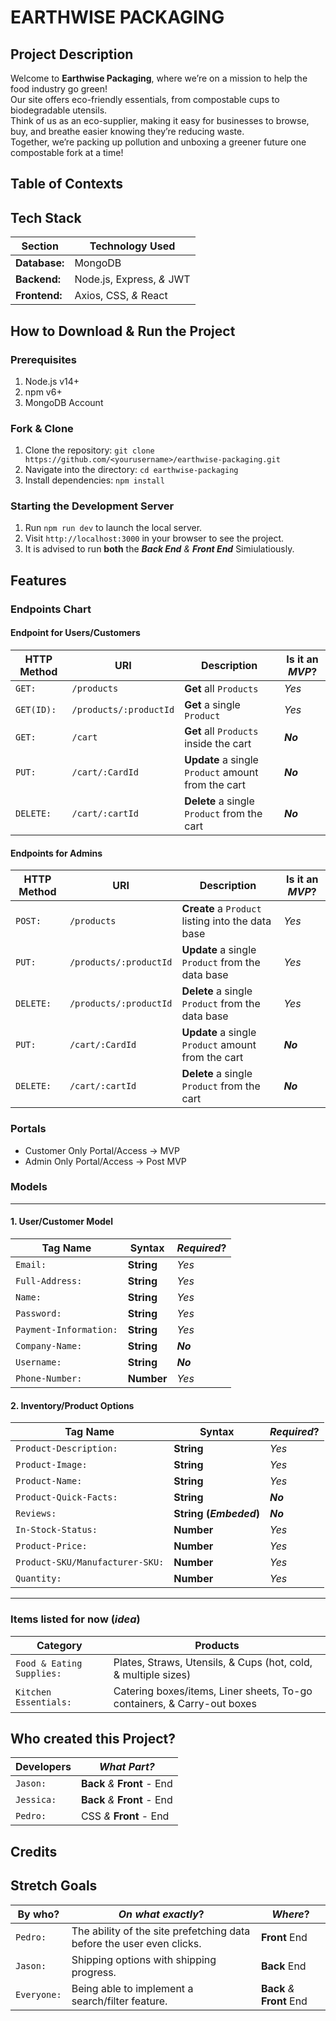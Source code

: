 <!-- Here we can also have a image/banner of our project. Either a logo or just anything that gives the read me some flare -->

# EARTHWISE PACKAGING

## Project Description

Welcome to **Earthwise Packaging**, where we’re on a mission to help the food industry go green!
<br /> Our site offers eco-friendly essentials, from compostable cups to biodegradable utensils.
<br />Think of us as an eco-supplier, making it easy for businesses to browse, buy, and breathe easier knowing they’re reducing waste.
<br />Together, we’re packing up pollution and unboxing a greener future one compostable fork at a time!

## Table of Contexts

<!-- We give a small & short introduction for what our site provides/does -->

## Tech Stack

| Section       | Technology Used           |
| ------------- | ------------------------- |
| **Database:** | MongoDB                   |
| **Backend:**  | Node.js, Express, _&_ JWT |
| **Frontend:** | Axios, CSS, _&_ React     |

## How to Download & Run the Project

<!-- Here we just show how any other developers want to download this project -->

### Prerequisites

1. Node.js v14+
2. npm v6+
3. MongoDB Account

### Fork & Clone

1. Clone the repository: `git clone https://github.com/<yourusername>/earthwise-packaging.git`
2. Navigate into the directory: `cd earthwise-packaging`
3. Install dependencies: `npm install`

### Starting the Development Server

1. Run `npm run dev` to launch the local server.
2. Visit `http://localhost:3000` in your browser to see the project.
3. It is advised to run **both** the **_Back End_** _&_ **_Front End_** Simiulatiously.

## Features

<!-- Here we will list all features that the site will provide so like that we can list off the: AAUS (As a user stories)  -->

### Endpoints Chart

#### Endpoint for Users/Customers

| HTTP Method | URI                    | Description                                        | Is it an _MVP_? |
| ----------- | ---------------------- | -------------------------------------------------- | --------------- |
| `GET:`      | `/products`            | **Get** all `Products`                             | _Yes_           |
| `GET(ID):`  | `/products/:productId` | **Get** a single `Product`                         | _Yes_           |
| `GET:`      | `/cart`                | **Get** all `Products` inside the cart             | **_No_**        |
| `PUT:`      | `/cart/:CardId`        | **Update** a single `Product` amount from the cart | **_No_**        |
| `DELETE:`   | `/cart/:cartId`        | **Delete** a single `Product` from the cart        | **_No_**        |

#### Endpoints for Admins

| HTTP Method | URI                    | Description                                        | Is it an _MVP_? |
| ----------- | ---------------------- | -------------------------------------------------- | --------------- |
| `POST:`     | `/products`            | **Create** a `Product` listing into the data base  | _Yes_           |
| `PUT:`      | `/products/:productId` | **Update** a single `Product` from the data base   | _Yes_           |
| `DELETE:`   | `/products/:productId` | **Delete** a single `Product` from the data base   | _Yes_           |
| `PUT:`      | `/cart/:CardId`        | **Update** a single `Product` amount from the cart | **_No_**        |
| `DELETE:`   | `/cart/:cartId`        | **Delete** a single `Product` from the cart        | **_No_**        |

### Portals

- Customer Only Portal/Access -> MVP
- Admin Only Portal/Access -> Post MVP

### Models

---

#### 1. User/Customer Model

| Tag Name               | Syntax     | _Required_? |
| ---------------------- | ---------- | ----------- |
| `Email:`               | **String** | _Yes_       |
| `Full-Address:`        | **String** | _Yes_       |
| `Name:`                | **String** | _Yes_       |
| `Password:`            | **String** | _Yes_       |
| `Payment-Information:` | **String** | _Yes_       |
| `Company-Name:`        | **String** | **_No_**    |
| `Username:`            | **String** | **_No_**    |
| `Phone-Number:`        | **Number** | _Yes_       |

#### 2. Inventory/Product Options

| Tag Name                        | Syntax                 | _Required_? |
| ------------------------------- | ---------------------- | ----------- |
| `Product-Description:`          | **String**             | _Yes_       |
| `Product-Image:`                | **String**             | _Yes_       |
| `Product-Name:`                 | **String**             | _Yes_       |
| `Product-Quick-Facts:`          | **String**             | **_No_**    |
| `Reviews:`                      | **String (_Embeded_)** | **_No_**    |
| `In-Stock-Status:`              | **Number**             | _Yes_       |
| `Product-Price:`                | **Number**             | _Yes_       |
| `Product-SKU/Manufacturer-SKU:` | **Number**             | _Yes_       |
| `Quantity:`                     | **Number**             | _Yes_       |

---

### Items listed for now (_idea_)

| Category                  | Products                                                                |
| ------------------------- | ----------------------------------------------------------------------- |
| `Food & Eating Supplies:` | Plates, Straws, Utensils, & Cups (hot, cold, & multiple sizes)          |
| `Kitchen Essentials:`     | Catering boxes/items, Liner sheets, To-go containers, & Carry-out boxes |

<!-- Decided to remove the rest and comment them just in case if we want to add them later but for now. I think I'll leave the first four. -->

<!--
| | paper bags, Kitchen hardware (spatulas, knives), Eco-friendly tape, |
| | Food trays, Trash bags, & lastly Gloves                             |
-->

## Who created this Project?

| Developers | _What Part?_                 |
| ---------- | ---------------------------- |
| `Jason:`   | **Back** _&_ **Front** - End |
| `Jessica:` | **Back** _&_ **Front** - End |
| `Pedro:`   | CSS _&_ **Front** - End      |

## Credits

<!-- Having credits is optional but it's good practice to give credits to other developers for using their code/product/or anything else that should be credited to them. -->

## Stretch Goals

| By who?     | _On what exactly_?                                                    | _Where_?                   |
| ----------- | --------------------------------------------------------------------- | -------------------------- |
| `Pedro:`    | The ability of the site prefetching data before the user even clicks. | **Front** End              |
| `Jason:`    | Shipping options with shipping progress.                              | **Back** End               |
| `Everyone:` | Being able to implement a search/filter feature.                      | **Back** _&_ **Front** End |
